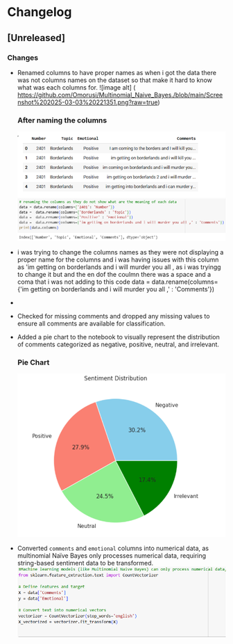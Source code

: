 # Changelog

## [Unreleased]
### Changes
- Renamed columns to have proper names as when i got the data there was not columns names on the dataset so that make it hard to know what was each columns for.
  ![image alt] ( https://github.com/Omorusi/Multinomial_Naive_Bayes./blob/main/Screenshot%202025-03-03%20221351.png?raw=true)
  ### After naming the columns
  ![image alt]( https://github.com/Omorusi/Multinomial_Naive_Bayes./blob/main/Screenshot%202025-03-03%20221633.png?raw=true)
  ![image alt](https://github.com/Omorusi/Multinomial_Naive_Bayes./blob/main/Screenshot%202025-03-03%20124153.png?raw=true)
- i was trying to change the columns names as they were not displaying a proper name for the columns and i was having issues with this column as 'im getting on borderlands and i will murder you all , as i was tryingg to change it but and the en dof the coulmn there was a space and a coma that i was not adding to this code data = data.rename(columns={'im getting on borderlands and i will murder you all ,' : 'Comments'})

- 
- Checked for missing comments and dropped any missing values to ensure all comments are available for classification.
- Added a pie chart to the notebook to visually represent the distribution of comments categorized as negative, positive, neutral, and irrelevant.
  ### Pie Chart
    ![image alt](https://github.com/Omorusi/Multinomial_Naive_Bayes./blob/main/Screenshot%202025-03-03%20124347.png?raw=true)
- Converted `comments` and `emotional` columns into numerical data, as multinomial Naïve Bayes only processes numerical data, requiring string-based sentiment data to be transformed.
      ![image alt](https://github.com/Omorusi/Multinomial_Naive_Bayes./blob/main/Screenshot%202025-03-03%20124408.png?raw=true)
  

